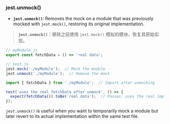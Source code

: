 ### jest.unmock()

- **`jest.unmock()`**: Removes the mock on a module that was previously mocked with `jest.mock()`, restoring its original implementation.

> **`jest.unmock()`**：移除之前使用 `jest.mock()` 模拟的模块，恢复其原始实现。

```js
// myModule.js
export const fetchData = () => 'real data';

// test.js
jest.mock('./myModule');  // Mock the module
jest.unmock('./myModule');  // Remove the mock

import { fetchData } from './myModule';  // Import after unmocking

test('uses the real fetchData after unmock', () => {
  expect(fetchData()).toBe('real data');  // Passes: uses the real implementation
});
```

`jest.unmock()` is useful when you want to temporarily mock a module but later revert to its actual implementation within the same test file.